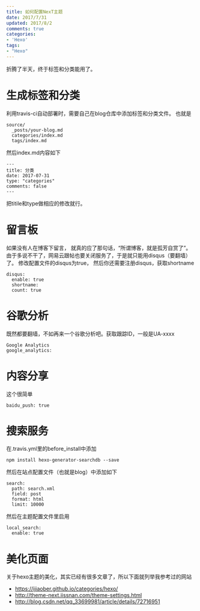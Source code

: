 ```yaml
---
title: 如何配置NexT主题
date: 2017/7/31
updated: 2017/8/2
comments: true
categories:
- 'Hexo'
tags:
- "Hexo"
---
```


折腾了半天，终于标签和分类能用了。
<!--more-->


# 生成标签和分类
利用travis-ci自动部署时，需要自己在blog仓库中添加标签和分类文件。
也就是
```
source/
  _posts/your-blog.md
  categories/index.md
  tags/index.md
```
然后index.md内容如下
```
---
title: 分类
date: 2017-07-31
type: "categories"
comments: false
---

```
把titile和type做相应的修改就行。


# 留言板
如果没有人在博客下留言， 就真的应了那句话，“所谓博客，就是孤芳自赏了”。 由于多说不干了，网易云跟帖也要关闭服务了，于是就只能用disqus（要翻墙）了。
修改配置文件的disqus为true， 然后你还需要注册disqus，获取shortname
```
disqus:
  enable: true
  shortname:
  count: true
```

# 谷歌分析
既然都要翻墙，不如再来一个谷歌分析吧。获取跟踪ID，一般是UA-xxxx
```
Google Analytics
google_analytics:
```


# 内容分享
这个很简单
```
baidu_push: true
```

# 搜索服务
在.travis.yml里的before_install中添加
```
npm install hexo-generator-searchdb --save
```

然后在站点配置文件（也就是blog）中添加如下
```
search:
  path: search.xml
  field: post
  format: html
  limit: 10000
```
然后在主题配置文件里启用
```
local_search:
  enable: true
```



# 美化页面
关于hexo主题的美化，其实已经有很多文章了，所以下面就列举我参考过的网站
- https://ijiaober.github.io/categories/hexo/
- http://theme-next.iissnan.com/theme-settings.html
- http://blog.csdn.net/qq_33699981/article/details/72716951
